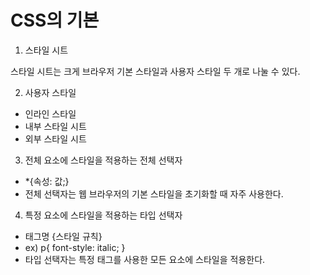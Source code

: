 # CSS의 기본

1. 스타일 시트

 스타일 시트는 크게 브라우저 기본 스타일과 사용자 스타일 두 개로 나눌 수 있다.

2. 사용자 스타일
- 인라인 스타일
- 내부 스타일 시트
- 외부 스타일 시트

3. 전체 요소에 스타일을 적용하는 전체 선택자
- *{속성: 값;}
- 전체 선택자는 웹 브라우저의 기본 스타일을 초기화할 때 자주 사용한다.

4. 특정 요소에 스타일을 적용하는 타입 선택자
- 태그명 {스타일 규칙}
- ex) p{
    font-style: italic;
}
- 타입 선택자는 특정 태그를 사용한 모든 요소에 스타일을 적용한다.
 